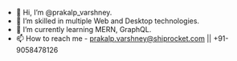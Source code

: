 - 👋 Hi, I’m @prakalp_varshney.
- 👀 I’m skilled in multiple Web and Desktop technologies.
- 🌱 I’m currently learning MERN, GraphQL.
- 📫 How to reach me - prakalp.varshney@shiprocket.com || +91-9058478126

<!---
prakalp-shiprocket/prakalp-shiprocket is a ✨ special ✨ repository because its `README.md` (this file) appears on your GitHub profile.
You can click the Preview link to take a look at your changes.
--->

